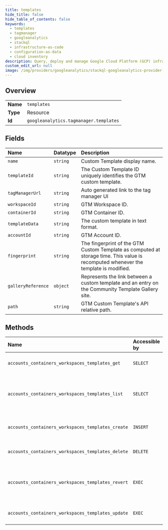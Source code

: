 ```yaml
---
title: templates
hide_title: false
hide_table_of_contents: false
keywords:
  - templates
  - tagmanager
  - googleanalytics    
  - stackql
  - infrastructure-as-code
  - configuration-as-data
  - cloud inventory
description: Query, deploy and manage Google Cloud Platform (GCP) infrastructure and resources using SQL
custom_edit_url: null
image: /img/providers/googleanalytics/stackql-googleanalytics-provider-featured-image.png
---
```

  
    

## Overview
<table><tbody>
<tr><td><b>Name</b></td><td><code>templates</code></td></tr>
<tr><td><b>Type</b></td><td>Resource</td></tr>
<tr><td><b>Id</b></td><td><code>googleanalytics.tagmanager.templates</code></td></tr>
</tbody></table>

## Fields
| Name | Datatype | Description |
|:-----|:---------|:------------|
| `name` | `string` | Custom Template display name. |
| `templateId` | `string` | The Custom Template ID uniquely identifies the GTM custom template. |
| `tagManagerUrl` | `string` | Auto generated link to the tag manager UI |
| `workspaceId` | `string` | GTM Workspace ID. |
| `containerId` | `string` | GTM Container ID. |
| `templateData` | `string` | The custom template in text format. |
| `accountId` | `string` | GTM Account ID. |
| `fingerprint` | `string` | The fingerprint of the GTM Custom Template as computed at storage time. This value is recomputed whenever the template is modified. |
| `galleryReference` | `object` | Represents the link between a custom template and an entry on the Community Template Gallery site. |
| `path` | `string` | GTM Custom Template's API relative path. |
## Methods
| Name | Accessible by | Required Params | Description |
|:-----|:--------------|:----------------|:------------|
| `accounts_containers_workspaces_templates_get` | `SELECT` | `accountsId, containersId, templatesId, workspacesId` | Gets a GTM Template. |
| `accounts_containers_workspaces_templates_list` | `SELECT` | `accountsId, containersId, workspacesId` | Lists all GTM Templates of a GTM container workspace. |
| `accounts_containers_workspaces_templates_create` | `INSERT` | `accountsId, containersId, workspacesId` | Creates a GTM Custom Template. |
| `accounts_containers_workspaces_templates_delete` | `DELETE` | `accountsId, containersId, templatesId, workspacesId` | Deletes a GTM Template. |
| `accounts_containers_workspaces_templates_revert` | `EXEC` | `accountsId, containersId, templatesId, workspacesId` | Reverts changes to a GTM Template in a GTM Workspace. |
| `accounts_containers_workspaces_templates_update` | `EXEC` | `accountsId, containersId, templatesId, workspacesId` | Updates a GTM Template. |
